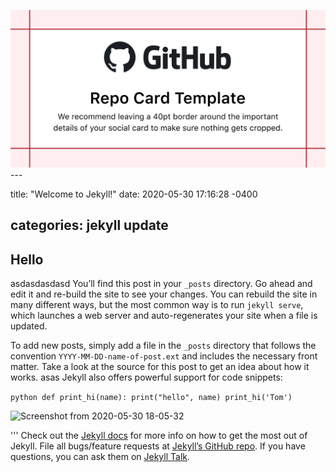 ![repository-open-graph-template](/assets/repository-open-graph-template.png)---

title: "Welcome to Jekyll!" date: 2020-05-30 17:16:28 -0400

categories: jekyll update
-------------------------

Hello
-----

asdasdasdasd You’ll find this post in your `_posts` directory. Go ahead and edit it and re-build the site to see your changes. You can rebuild the site in many different ways, but the most common way is to run `jekyll serve`, which launches a web server and auto-regenerates your site when a file is updated.

To add new posts, simply add a file in the `_posts` directory that follows the convention `YYYY-MM-DD-name-of-post.ext` and includes the necessary front matter. Take a look at the source for this post to get an idea about how it works. asas Jekyll also offers powerful support for code snippets:

​`python
def print_hi(name):
  print("hello", name)
print_hi('Tom')
​`

![Screenshot from 2020-05-30 18-05-32](https://user-images.githubusercontent.com/51734550/83324448-50a9e500-a2a0-11ea-8d68-90facdbd6db9.png)

''' Check out the [Jekyll docs](https://jekyllrb.com/docs/home) for more info on how to get the most out of Jekyll. File all bugs/feature requests at [Jekyll’s GitHub repo](https://github.com/jekyll/jekyll). If you have questions, you can ask them on [Jekyll Talk](https://talk.jekyllrb.com/).
